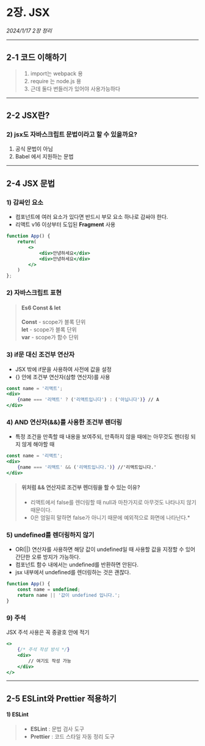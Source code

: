 # 2장. JSX
*2024/1/17 2장 정리*
* * *
## 2-1 코드 이해하기
> 1. import는 webpack 용
> 2. require 는 node.js 용
> 3. 근데 둘다 번들러가 있어야 사용가능하다
* * *
## 2-2 JSX란?
### 2) jsx도 자바스크립트 문법이라고 할 수 있을까요?
1. 공식 문법이 아님
2. Babel 에서 지원하는 문법
* * *
## 2-4 JSX 문법
### 1) 감싸인 요소
- 컴포넌트에 여러 요소가 있다면 반드시 부모 요소 하나로 감싸야 한다. 
- 리액트 v16 이상부터 도입된 **Fragment** 사용
```jsx
function App() {
    return(
        <>
            <div>안녕하세요</div>
            <div>안녕하세요</div>           
        </>
    )
};
```

### 2) 자바스크립트 표현
> #### Es6 Const & let
> **Const** - scope가 블록 단위<br/>
> **let** - scope가 블록 단위<br/>
> **var** - scope가 함수 단위

### 3) if문 대신 조건부 연산자
- JSX 밖에 if문을 사용하여 사전에 값을 설정
- {} 안에 조건부 연산자(삼항 연산자)를 사용
```jsx
const name = '리액트';
<div>
    {name === '리액트' ? ('리액트입니다') : ('아닙니다')} // A
</div>
```

### 4) AND 연산자(&&)를 사용한 조건부 렌더링
- 특정 조건을 만족할 때 내용을 보여주되, 만족하지 않을 때에는 아무것도 렌더링 되지 않게 해야할 때

```jsx
const name = '리액트';
<div>
    {name === '리액트' && ('리액트입니다.')} //'리액트입니다.'
</div>
```
> #### 위처럼 && 연산자로 조건부 렌더링을 할 수 있는 이유? <br>
>- 리액트에서 false를 렌더링할 때 null과 마찬가지로 아무것도 나타나지 않기 때문이다. <br>
>- 0은 엄밀히 말하면 false가 아니기 때문에 예외적으로 화면에 나타난다.*

### 5) undefined를 렌더링하지 않기
- OR(||) 연산자를 사용하면 해당 값이 undefined일 때 사용할 값을 지정할 수 있어 간단한 오류 방지가 가능하다.
- 컴포넌트 함수 내에서는 undefined를 반환하면 안된다.
- jsx 내부에서 undefined를 렌더링하는 것은 괜찮다.
```jsx
function App() {
    const name = undefined;
    return name || '값이 undefined 입니다.';
}
```
### 9) 주석
JSX 주석 사용은 꼭 중괄호 안에 적기
```jsx
<>
    {/* 주석 작성 방식 */}
    <div>
        // 여기도 작성 가능
    </div> 
</>
```
* * *
## 2-5 ESLint와 Prettier 적용하기
#### 1) ESLint
>- **ESLint** : 문법 검사 도구<br/>
>- **Prettier** : 코드 스타일 자동 정리 도구










